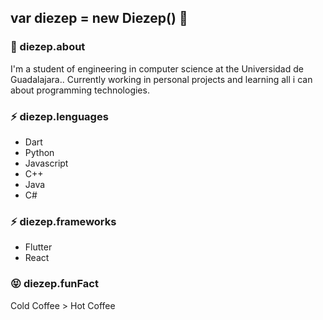 ## var diezep = new Diezep() 👋

### 💬 diezep.about
  I'm a student of engineering in computer science at the Universidad de Guadalajara.. Currently working in personal projects and learning all i can about programming technologies.
  
### ⚡ diezep.lenguages
  - Dart
  - Python
  - Javascript
  - C++
  - Java
  - C#
  
### ⚡ diezep.frameworks
  - Flutter
  - React
  
### 😝 diezep.funFact
  Cold Coffee > Hot Coffee <!-- Nothing to discuss here -->
  <!--
You can check my progress in (Searcher-bot)[google.com] repository

**diezep/diezep** is a ✨ _special_ ✨ repository because its `README.md` (this file) appears on your GitHub profile.

Here are some ideas to get you started:

- 👯 I’m looking to collaborate on ...
- 🤔 I’m looking for help with ...
- 💬 Ask me about ...
- 📫 How to reach me: ...
- 😄 Pronouns: ...
-->
